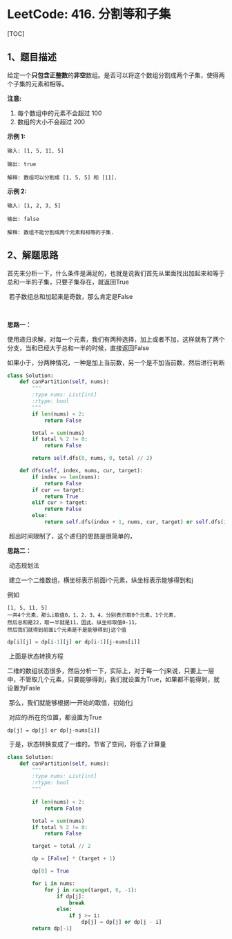 # LeetCode: 416. 分割等和子集

[TOC]

## 1、题目描述

给定一个**只包含正整数**的**非空**数组。是否可以将这个数组分割成两个子集，使得两个子集的元素和相等。

**注意:**

1. 每个数组中的元素不会超过 100
2. 数组的大小不会超过 200

**示例 1:**

```
输入: [1, 5, 11, 5]

输出: true

解释: 数组可以分割成 [1, 5, 5] 和 [11].
```

 

**示例 2:**

```
输入: [1, 2, 3, 5]

输出: false

解释: 数组不能分割成两个元素和相等的子集.
```

## 2、解题思路

​	首先来分析一下，什么条件是满足的，也就是说我们首先从里面找出加起来和等于总和一半的子集，只要子集存在，就返回True

​	若子数组总和加起来是奇数，那么肯定是False

​	

**思路一：**

​	使用递归求解，对每一个元素，我们有两种选择，加上或者不加，这样就有了两个分支，当和已经大于总和一半的时候，直接返回False

​	如果小于，分两种情况，一种是加上当前数，另一个是不加当前数，然后进行判断

```python
class Solution:
    def canPartition(self, nums):
        """
        :type nums: List[int]
        :rtype: bool
        """
        if len(nums) < 2:
            return False

        total = sum(nums)
        if total % 2 != 0:
            return False

        return self.dfs(0, nums, 0, total // 2)

    def dfs(self, index, nums, cur, target):
        if index >= len(nums):
            return False
        if cur == target:
            return True
        elif cur > target:
            return False
        else:
            return self.dfs(index + 1, nums, cur, target) or self.dfs(index + 1, nums, cur + nums[index], target)
```

​	超出时间限制了，这个递归的思路是很简单的，

**思路二：**

​	动态规划法

​	建立一个二维数组，横坐标表示前面i个元素，纵坐标表示能够得到和j



例如

```
[1, 5, 11, 5]
一共4个元素，那么i取值0，1，2，3，4，分别表示取0个元素，1个元素，
然后总和是22，取一半就是11，因此，纵坐标取值0-11，
然后我们就得到前面i个元素是不是能够得到j这个值
```

```python
dp[i][j] = dp[i-1][j] or dp[i-1][j-nums[i]]
```

​	上面是状态转换方程

​	二维的数组状态很多，然后分析一下，实际上，对于每一个j来说，只要上一层中，不管取几个元素，只要能够得到，我们就设置为True，如果都不能得到，就设置为Fasle

​	那么，我们就能够根据i一开始的取值，初始化j

​	对应的i所在的位置，都设置为True

```
dp[j] = dp[j] or dp[j-nums[i]]
```

​	于是，状态转换变成了一维的，节省了空间，将低了计算量

```python
class Solution:
    def canPartition(self, nums):
        """
        :type nums: List[int]
        :rtype: bool
        """
        
        if len(nums) < 2:
            return False

        total = sum(nums)
        if total % 2 != 0:
            return False

        target = total // 2

        dp = [False] * (target + 1)

        dp[0] = True

        for i in nums:
            for j in range(target, 0, -1):
                if dp[j]:
                    break
                else:
                    if j >= i:
                        dp[j] = dp[j] or dp[j - i]
        return dp[-1]
```

